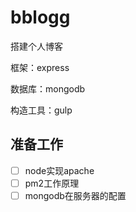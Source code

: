 # bblogg
搭建个人博客

框架：express

数据库：mongodb

构造工具：gulp

## 准备工作

- [ ] node实现apache
- [ ] pm2工作原理
- [ ] mongodb在服务器的配置